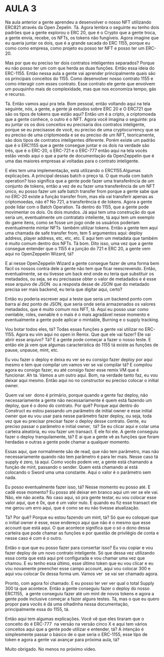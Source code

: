 # AULA 3

Na aula anterior a gente aprendeu a desenvolver o nosso NFT utilizando ERC821 através da Open Zepelin. Tá. Agora lembra o seguinte eu tenho dois padrões que a gente explorou o ERC 20, que é o Crypto que a gente troca, a gente envia, recebe, os NFTs, os tokens não fungíveis. Agora imagine que eu queria juntar os dois, que é a grande sacada do ERC 1155, porque eu como como empresa, como projeto eu posso ter NFT e posso ter um ERC-20.

Mas por que eu preciso ter dois contratos inteligentes separados? Porque eu não posso ter um com que herda as duas funções. Então essa ideia do ERC-1155. Então nessa aula a gente vai aprender principalmente quais são os principais conceitos do 1155. Como desenvolver nosso contrato 1155 e como interagir com esses contrato. Esse contrato ele gente que envolvem um pouquinho mais de complexidade, mas que nos economiza tempo, gás e recurso.

Tá. Então vamos aqui pra tela. Bom pessoal, então voltando aqui na tela seguinte, nós, a gente, a gente já estudos sobre ERC 20 e O ERC721 que são os tipos de tokens que estão aqui? Então um é a cripto, a criptomoeda que a gente conhece, o outro é o NFT. Agora você imagina o seguinte: pra eu juntar os os dois conceitos eu precisaria dos contratos inteligente, porque se eu precisasse de você, eu preciso de uma cryptocurrency que se eu preciso de uma criptomoeda e se eu preciso de um NFT, teoricamente, são dois tipos de contratos inteligentes diferente. Porém existe um padrão que é o ERC1155 que a gente consegue juntar e os dois na verdade são três, que é o ERC-20, o ERC-721 e o ERC-777 então aqui na tela vocês estão vendo aqui o que a parte de documentação da OpenZeppelin que é uma das maiores empresas aí voltadas para o contrato inteligente.

E eles tem uma implementação, está utilizando o ERC1155.Algumas explicações. A principal dessas batch o preço tá. O que muda com batch operation? Isso significa que a gente pode fazer uma transferência de um conjunto de tokens, então a vez de eu fazer uma transferência de um NFT único, eu posso fazer um safe batch transfer from porque a gente sabe que no ERC-20 existe a função transfer from, mas ela vai transferir apenas as criptomoedas, não é? No 721, a transferência é de tokens. Agora a gente pode lidar com o Batch Operation. Tá dentro do 1155, que a gente pode movimentar os dois. Os dois mundos. Já aqui tem uma construção do que seria um, eventualmente um contratato inteliente, tá aqui tem um exemplo do game itens, como se fosse um jogo onde os usuários poderiam eventualmente mintar NFTs  também utilizar tokens. Então a gente tem aqui uma chamada de safe transfer from, tem 5 argumentos aqui: deploy address, player address, etc, etc, etc. E aqui tem um metadata que também é muito comum dentro dos NFTs. Tá bom. Dito isso, uma vez que a gente consegue entender que o 1155 é a junção do 721 e ERC 20, a gente vem aqui no OpenZeppelin Wizard, tá?

E aí nesse OpenZeppelin Wizard a gente consegue fazer de uma forma bem fácil os nossos contra dele a gente não tem que ficar reescrevendo. Então, eventualmente, se eu tivesse um back end onde eu teria que substituir os metadados, ou seja, se eu precisasse obter o valor de metadados e é esse esse arquivo de JSON  ou a resposta desse de JSON que do metadado precisa ser mais backend, eu teria que digitar aqui, certo?

Então eu poderia escrever aqui a teste que seria um backend ponto com barra aí dez ponto de JSON, que seria onde seria armazenados os valores metadados, que é muito comum nos NFT, tá. Aqui eu posso usar como ownlable, roles, ownable é o mais é o mais agradável nesse momento e eventualmente a gente pode aplicar o mintable, Burning e o supply tracking.

Vou botar todos eles, tá? Todas essas funções a gente vai utilizar no ERC-1155. Agora eu vim aqui no open in Remix. Que que ele vai fazer? Ele vai abrir esse arquivo? Tá? E a gente pode começar a fazer o nosso teste. E então ele já vem que algumas característica do 1155 tá existe as funções de pause, unpause, mint, etc.

Eu vou fazer o deploy e deixa eu ver se eu consigo fazer deploy por aqui mesmo e tem que compilar um vamos ver se vai compilar tá? E compilou agora eu consigo fazer, eu até consigo fazer esse remix VM que é funcionar. Ah tá. Vamos a um outro aqui. Bom, na verdade tanto faz, eu vou deixar aqui mesmo. Então aqui no no constructor eu preciso colocar o initial owner.

Quem vai ser  dono é primário, porque quando a gente faz deploy, não necessariamente a gente não necessariamente é quem está fazendo um deploy, que é o dono do contrato. Por quê? Porque aqui dentro do Construct eu estou passando um parâmetro de initial owner e esse initial owner que eu vou usar para nesse parâmetro fazer deploy, ou seja, toda vez que eu precisar precisar fazer o deploy desse contrato. Gente, eu preciso passar o parâmetro e initial owner,  tá? Se eu clicar aqui e colar uma carteira aleatória, eu vou fazer um transact. E ele foi ele. A gente conseguiu fazer o deploy tranquilamente, tá? E ai que a gente vê as funções que foram herdadas e outras a gente pode chamar a qualquer momento.

Essas aqui, que normalmente são de read, que não tem parâmetro, mas não necessariamente quando não tem parâmetro é para ler mais. Nesse caso tá supply é zero, tá aqui. Como vocês podem ver, a gente está chamando a função de mint, passando o sender. Quem está chamando aí está colocando o Sword uma uma constante. Aqui o valor é o parâmetro sem nada.

Eu posso eventualmente fazer isso, tá? Nesse momento eu posso até. E cadê esse momento? Eu posso até deixar em branco aqui um ver se ele vai. Não, ele não aceita. No caso aqui, só pra gente testar, eu vou colocar esse valor aqui, que é 0x, que é um valor nulo. E quando eu fiz esse transact ele me gerou um erro aqui, que é como se eu não tivesse atualização.

Tá? Por quê? Porque eu estou fazendo um mint, tá? Só que eu coloquei que o initial owner é esse, esse endereço aqui que não é o mesmo que esse account que está aqui. O que acontece significa que o só o dono dessa carteira que pode chamar as funções e por questão de privilégio de conta e nesse caso é com é o outro.

Então o que que eu posso fazer para consertar isso? Eu vou copiar e vou fazer deploy de um novo contrato inteligente. Só que dessa vez utilizando essa conta que está aqui pré configurada e vou chamar uma vez que chamou. E eu tenho essa último, esse último token que eu vou clicar e eu vou novamente preencher esse campo account, aqui vou colocar 300 e aqui vou colocar 0x dessa forma um. Vamos ver  se vai ser chamado agora.

Pronto, com agora foi chamado. E eu posso ter ver ver qual o total Supply 300 tá que acontece. Então a gente conseguiu fazer o deploy do nosso ERC1155,  a gente conseguiu fazer até um mint de novos tokens e agora a gente pode inclusive começar a fazer alguns testes. Tá, mas o que eu quero propor para vocês é dá uma olhadinha nessa documentação, principalmente essa do 1155, tá.

Então aqui tem algumas explicações. Você vê que eles tiraram que o conceito do é ERC-777  na versão na versão cinco X e aqui tem vários conceitos aqui que a gente pode utilizar e entender, tá? A intenção é simplesmente passar o básico de o que seria o ERC-1155, esse tipo de token e agora a gente vai avançar para próxima aula, tá?

Muito obrigado. No menos no próximo vídeo.